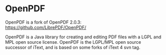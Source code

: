 # OpenPDF

OpenPDF is a fork of OpenPDF 2.0.3:  https://github.com/LibrePDF/OpenPDF/

OpenPDF is a Java library for creating and editing PDF files with a LGPL and MPL open source license. OpenPDF is the LGPL/MPL open source successor of iText, and is based on some forks of iText 4 svn tag. 
